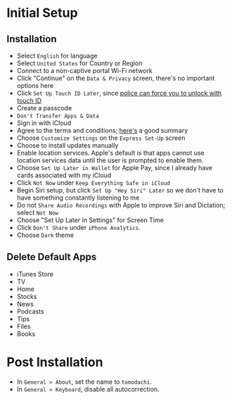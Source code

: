 # Initial Setup

## Installation
- Select `English` for language
- Select `United States` for Country or Region
- Connect to a non-captive portal Wi-Fi network
- Click "Continue" on the `Data & Privacy` screen, there's no important options here
- Click `Set Up Touch ID Later`, since [police can force you to unlock with touch ID](https://www.cultofmac.com/301735/cops-can-force-use-touch-id-passcode/)
- Create a passcode
- `Don't Transfer Apps & Data`
- Sign in with iCloud
- Agree to the terms and conditions; [here's](https://www.macworld.co.uk/feature/apple/should-you-agree-apples-terms-conditions-3659217/) a good summary
- Choose `Customize Settings` on the `Express Set-Up` screen
- Choose to install updates manually
- Enable location services. Apple's default is that apps cannot use location services data until the user is prompted to enable them.
- Choose `Set Up Later in Wallet` for Apple Pay, since I already have cards associated with my iCloud
- Click `Not Now` under `Keep Everything Safe in iCloud`
- Begin Siri setup, but click `Set Up "Hey Siri" Later` so we don't have to have something constantly listening to me
- Do not `Share Audio Recordings` with Apple to improve Siri and Dictation; select `Not Now`
- Choose "Set Up Later in Settings" for Screen Time
- Click  `Don't Share` under `iPhone Analytics`.
- Choose `Dark` theme

## Delete Default Apps 
- iTunes Store
- TV
- Home
- Stocks
- News
- Podcasts
- Tips
- Files
- Books

# Post Installation

- In `General > About`, set the name to `tomodachi`.
- In `General > Keyboard`, disable all autocorrection.